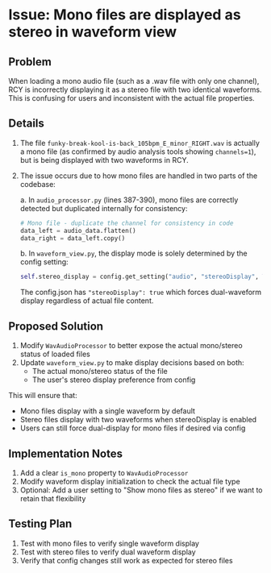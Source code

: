 # Issue: Mono files are displayed as stereo in waveform view

## Problem
When loading a mono audio file (such as a .wav file with only one channel), RCY is incorrectly displaying it as a stereo file with two identical waveforms. This is confusing for users and inconsistent with the actual file properties.

## Details
1. The file `funky-break-kool-is-back_105bpm_E_minor_RIGHT.wav` is actually a mono file (as confirmed by audio analysis tools showing `channels=1`), but is being displayed with two waveforms in RCY.

2. The issue occurs due to how mono files are handled in two parts of the codebase:

   a. In `audio_processor.py` (lines 387-390), mono files are correctly detected but duplicated internally for consistency:
   ```python
   # Mono file - duplicate the channel for consistency in code
   data_left = audio_data.flatten()
   data_right = data_left.copy()
   ```

   b. In `waveform_view.py`, the display mode is solely determined by the config setting:
   ```python
   self.stereo_display = config.get_setting("audio", "stereoDisplay", True)
   ```

   The config.json has `"stereoDisplay": true` which forces dual-waveform display regardless of actual file content.

## Proposed Solution
1. Modify `WavAudioProcessor` to better expose the actual mono/stereo status of loaded files
2. Update `waveform_view.py` to make display decisions based on both:
   - The actual mono/stereo status of the file
   - The user's stereo display preference from config

This will ensure that:
- Mono files display with a single waveform by default
- Stereo files display with two waveforms when stereoDisplay is enabled
- Users can still force dual-display for mono files if desired via config

## Implementation Notes
1. Add a clear `is_mono` property to `WavAudioProcessor`
2. Modify waveform display initialization to check the actual file type
3. Optional: Add a user setting to "Show mono files as stereo" if we want to retain that flexibility

## Testing Plan
1. Test with mono files to verify single waveform display
2. Test with stereo files to verify dual waveform display
3. Verify that config changes still work as expected for stereo files